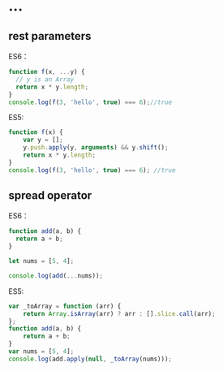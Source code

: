 # ...
## rest parameters
ES6：
```javascript
function f(x, ...y) {
  // y is an Array
  return x * y.length;
}
console.log(f(3, 'hello', true) === 6);//true
```
ES5:
```javascript
function f(x) {
    var y = [];
    y.push.apply(y, arguments) && y.shift();
    return x * y.length;
}
console.log(f(3, 'hello', true) === 6); //true
```

## spread operator
ES6：
```javascript
function add(a, b) {
  return a + b;
}

let nums = [5, 4];

console.log(add(...nums));
```
ES5:
```javascript
var _toArray = function (arr) {
    return Array.isArray(arr) ? arr : [].slice.call(arr);
};
function add(a, b) {
    return a + b;
}
var nums = [5, 4];
console.log(add.apply(null, _toArray(nums)));
```

